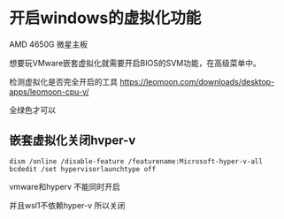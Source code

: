 # 开启windows的虚拟化功能

AMD 4650G 微星主板

想要玩VMware嵌套虚拟化就需要开启BIOS的SVM功能，在高级菜单中。

检测虚拟化是否完全开启的工具
https://leomoon.com/downloads/desktop-apps/leomoon-cpu-v/

全绿色才可以


## 嵌套虚拟化关闭hvper-v

```text
dism /online /disable-feature /featurename:Microsoft-hyper-v-all
bcdedit /set hypervisorlaunchtype off
```
vmware和hyperv 不能同时开启

并且wsl1不依赖hyper-v 所以关闭


